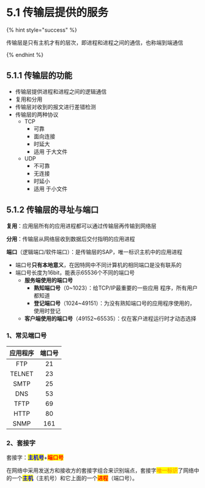 # 5.1 传输层提供的服务

{% hint style="success" %}

传输层是只有主机才有的层次，即进程和进程之间的通信，也称端到端通信

{% endhint %}

## 5.1.1 传输层的功能

- 传输层提供进程和进程之间的逻辑通信
- 复用和分用
- 传输层对收到的报文进行差错检测
- 传输层的两种协议
  - TCP
    - 可靠
    - 面向连接
    - 时延大
    - 适用 于大文件
  - UDP
    - 不可靠
    - 无连接
    - 时延小
    - 适用 于小文件

## 5.1.2 传输层的寻址与端口

**复用**：应用层所有的应用进程都可以通过传输层再传输到网络层

**分用**：传输层从网络层收到数据后交付指明的应用进程



**端口**（逻辑端口/软件端口）：是传输层的SAP，唯一标识主机中的应用进程

- 端口号**只有本地意义**，在因特网中不同计算机的相同端口是没有联系的
- 端口号长度为16bit，能表示65536个不同的端口号
  - **服务端使用的端口号**
    - **熟知端口号**（0~1023）：给TCP/IP最重要的一些应用 程序，所有用户都知道
    - **登记端口号**（1024~49151）：为没有熟知端口号的应用程序使用的，使用时登记
  - **客户端使用的端口号**（49152~65535）：仅在客户进程运行时才动态选择

### 1、常见端口号

| 应用程序 | 端口号 |
| :------: | :----: |
|   FTP    |   21   |
|  TELNET  |   23   |
|   SMTP   |   25   |
|   DNS    |   53   |
|   TFTP   |   69   |
|   HTTP   |   80   |
|   SNMP   |  161   |

### 2、套接字

套接字：<mark style="color:blue;">**主机号**</mark>+<mark style="color:red;">**端口号**</mark>

在网络中采用发送方和接收方的套接字组合来识别端点，套接字<mark style="color:orange;">**唯一标识**</mark>了网络中的一个<mark style="color:blue;">**主机**</mark>（主机号）和它上面的一个<mark style="color:red;">**进程**</mark>（端口号）。

